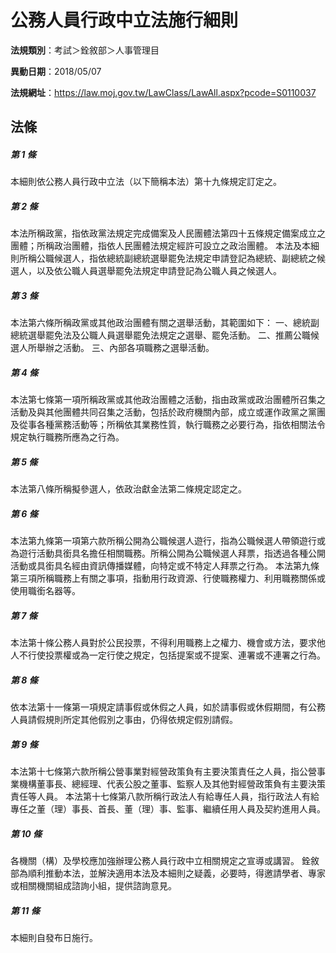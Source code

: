 # 公務人員行政中立法施行細則

**法規類別**：考試＞銓敘部＞人事管理目

**異動日期**：2018/05/07  

**法規網址**：https://law.moj.gov.tw/LawClass/LawAll.aspx?pcode=S0110037





## 法條
##### 第 1 條
本細則依公務人員行政中立法（以下簡稱本法）第十九條規定訂定之。

##### 第 2 條
本法所稱政黨，指依政黨法規定完成備案及人民團體法第四十五條規定備案成立之團體；所稱政治團體，指依人民團體法規定經許可設立之政治團體。
本法及本細則所稱公職候選人，指依總統副總統選舉罷免法規定申請登記為總統、副總統之候選人，以及依公職人員選舉罷免法規定申請登記為公職人員之候選人。

##### 第 3 條
本法第六條所稱政黨或其他政治團體有關之選舉活動，其範圍如下：
一、總統副總統選舉罷免法及公職人員選舉罷免法規定之選舉、罷免活動。
二、推薦公職候選人所舉辦之活動。
三、內部各項職務之選舉活動。

##### 第 4 條
本法第七條第一項所稱政黨或其他政治團體之活動，指由政黨或政治團體所召集之活動及與其他團體共同召集之活動，包括於政府機關內部，成立或運作政黨之黨團及從事各種黨務活動等；所稱依其業務性質，執行職務之必要行為，指依相關法令規定執行職務所應為之行為。

##### 第 5 條
本法第八條所稱擬參選人，依政治獻金法第二條規定認定之。

##### 第 6 條
本法第九條第一項第六款所稱公開為公職候選人遊行，指為公職候選人帶領遊行或為遊行活動具銜具名擔任相關職務。所稱公開為公職候選人拜票，指透過各種公開活動或具銜具名經由資訊傳播媒體，向特定或不特定人拜票之行為。
本法第九條第三項所稱職務上有關之事項，指動用行政資源、行使職務權力、利用職務關係或使用職銜名器等。

##### 第 7 條
本法第十條公務人員對於公民投票，不得利用職務上之權力、機會或方法，要求他人不行使投票權或為一定行使之規定，包括提案或不提案、連署或不連署之行為。

##### 第 8 條
依本法第十一條第一項規定請事假或休假之人員，如於請事假或休假期間，有公務人員請假規則所定其他假別之事由，仍得依規定假別請假。

##### 第 9 條
本法第十七條第六款所稱公營事業對經營政策負有主要決策責任之人員，指公營事業機構董事長、總經理、代表公股之董事、監察人及其他對經營政策負有主要決策責任等人員。
本法第十七條第八款所稱行政法人有給專任人員，指行政法人有給專任之董（理）事長、首長、董（理）事、監事、繼續任用人員及契約進用人員。

##### 第 10 條
各機關（構）及學校應加強辦理公務人員行政中立相關規定之宣導或講習。
銓敘部為順利推動本法，並解決適用本法及本細則之疑義，必要時，得邀請學者、專家或相關機關組成諮詢小組，提供諮詢意見。

##### 第 11 條
本細則自發布日施行。


